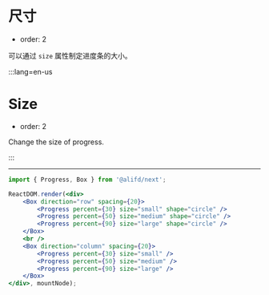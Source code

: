 # 尺寸

- order: 2

可以通过 `size` 属性制定进度条的大小。

:::lang=en-us
# Size

- order: 2

Change the size of progress.

:::

---

````jsx
import { Progress, Box } from '@alifd/next';

ReactDOM.render(<div>
    <Box direction="row" spacing={20}>
        <Progress percent={30} size="small" shape="circle" />
        <Progress percent={50} size="medium" shape="circle" /> 
        <Progress percent={90} size="large" shape="circle" />
    </Box>
    <br />
    <Box direction="column" spacing={20}>
        <Progress percent={30} size="small" />
        <Progress percent={50} size="medium" />
        <Progress percent={90} size="large" />
    </Box>
</div>, mountNode);
````

